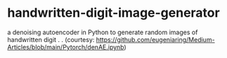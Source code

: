 # handwritten-digit-image-generator
a denoising autoencoder in Python to generate random images of handwritten digit
.
.
(courtesy: https://github.com/eugeniaring/Medium-Articles/blob/main/Pytorch/denAE.ipynb)
